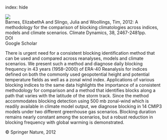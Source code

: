 index: hide

<div class="Citation">
    <div class="Citation-thumb CitationThumb-linked"  data-href="https://doi.org/10.1007/s00382-011-1243-6">
      <img src="https://static.claimspace.cloud/climate-study-static/refs/thumbs/14/Barnes_et_al_2012-thumb.png" />
    </div>

  <div class="Citation-body">
    <div class="Citation-text">Barnes, ElizabethA and Slingo, Julia and Woollings, Tim, 2012: A methodology for the comparison of blocking climatologies across indices, models and climate scenarios. <span class="Article-journal">Climate Dynamics, </span><span class="Article-volume">38, </span>2467-2481pp.</div>
    <div class="Citation-links">
      <div class="CitationLink" data-href="https://doi.org/10.1007/s00382-011-1243-6">
        <div class="CitationLink-icon CitationLink-Doi"></div>
        <div class="CitationLink-text">DOI</div>
      </div>
      <div class="CitationLink" data-href="https://scholar.google.com/scholar?q=10.1007/s00382-011-1243-6">
        <div class="CitationLink-icon CitationLink-Scholar"></div>
        <div class="CitationLink-text">Google Scholar</div>
      </div>
    </div>
  </div>
</div>

There is urgent need for a consistent blocking identification method that can be used and compared across reanalyses, models and climate scenarios. We present such a method and diagnose daily blocking frequency in 43 years (1958–2000) of ERA-40 Reanalysis for indices defined on both the commonly used geopotential height and potential temperature fields as well as a zonal wind index. Applications of various blocking indices to the same data highlights the importance of a consistent methodology for comparison and a method that identifies blocks along a path that varies with the latitude of the storm track. Since the method accommodates blocking detection using 500 mb zonal-wind which is readily available in climate model output, we diagnose blocking in 14 CMIP3 models under two different greenhouse gas scenarios. Blocking duration remains nearly constant among the scenarios, but a robust reduction in blocking frequency with global warming is demonstrated.

<div class="Citation-copy">
&copy; Springer Nature, 2012
</div>